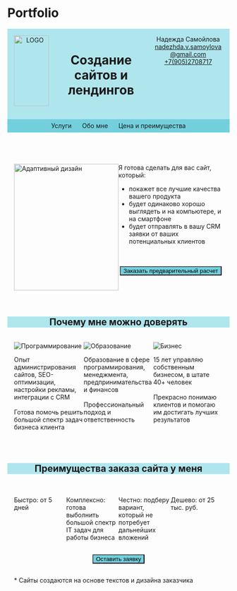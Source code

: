 # Portfolio
<html>
<head>
 <title>Изготовление сайтов на заказ</title>
 <meta name="viewport" content="width=device-width, initial-scale=1">
 <style>
   .line {
    display: -webkit-flex;
    display: -ms-flexbox;
    display: flex;
    -webkit-flex-wrap: wrap;
    -ms-flex-wrap: wrap;
    flex-wrap: wrap;
    justify-content: center;
   }
  .container {
   width: 100%;
   max-width: 1024px;
   padding: 15px;
   margin: 0 auto;
   display: -webkit-flex;
   display: -ms-flexbox;
   display: flex;
  }
  .logo {
   float: left;
   padding: 0 25px;
  }
  nav {
   float: right;
  }
  nav a {
   text-decoration:none;
   line-height: 30px
  }
  nav ul {
   margin:0;
   padding:0;
   list-style:none;
  }
  nav li {
   display: inline-block;
   padding: 0 10px;
  }
  button {
   display: block; 
   margin: 0 auto;
   background: #73CFDC;
  }
  .container div {
   float: left;
   margin-bottom: 15px;
  }
  .col-1-2 {
   width: 50%;
  }
  .col-1-3 {
   width: 33.333%;
  }
  .col-1-4 {
   width: 25%;
  }
  .col-1-6 {
   width: 16.6667%;
  }
  .col-2-3 {
   width: 66.6667%;
  }
  .container:after {
   content: "";
   display: table;
   clear: both;
  }
  .carousel {
   position: relative;
   width: 100%;
   overflow: hidden;
  }
  .carousel-inner {
   display: flex;
   width: 300%;
   transition: transform 0.5s;
  }
  .carousel-item {
   flex: 1;
   text-align: center;
  }
  .carousel-item img {
   width: 100%;
   max-height: 400px;
   object-fit: cover;
  }
  .navigation {
    display: flex;
    flex-direction: column;
    justify-content: space-between;
    width: 710px;
    margin: 0 auto;
  }
 </style>
</head>
<body>
 <header>
  <div class='line' style='background-color:#AFE6ED'>
   <div class='container'>
    <div class="col-1-6"><img src='https://www.pngplay.com/wp-content/uploads/12/Internet-Explorer-Transparent-File.png' alt='LOGO' align='middle'/ width=100%></div>
    <div class="col-1-2"><h1 align='center'>Создание сайтов и лендингов</h1></div>
    <div class="col-1-3">
     Надежда Самойлова <br>
     <a href='mailto:nadezhda.v.samoylova@gmail.com'>nadezhda.v.samoylova@gmail.com</a><br>
     <a href='tel:+7(905)2708717'>+7(905)2708717</a>
    </div>
   </div>
  </div>
  <div class='line' style='background-color:#73CFDC'>
   <nav>
    <ul>
     <li><a href='#1'>Услуги</a></li>
     <li><a href='#2'>Обо мне</a></li>
     <li><a href='#3'>Цена и преимущества</a></li>
    </ul>
   <nav>
  </div>
 </header>
 <div class=main>
 <div class='line'>
 <div class='container'>
    <div class="col-1-2">
     <img src='https://sun9-28.userapi.com/impg/B9dLEmJbXlXveT3uw4SqIyT7_JOURO9-PvL9EA/rIWXIaaooqY.jpg?size=1379x980&quality=96&sign=b6b6dd398139fbadd99a9dd635f66949&c_uniq_tag=qQfJJRiXWnXo1dBuXtmP2WAoFB5RnWNEJ1mj6A3VXxE&type=album' width=100% alt='Адаптивный дизайн'>
    </div>
    <div class="col-1-2" id='1'>
     Я готова сделать для вас сайт, который:
     <ul>
      <li>покажет все лучшие качества вашего продукта</li>
      <li>будет одинаково хорошо выглядеть и на компьютере, и на смартфоне</li>
      <li>будет отправлять в вашу CRM заявки от ваших потенциальных клиентов</li>
     </ul>
     <br><br>
     <button>Заказать предварительный расчет</button>
     <br><br>
    </div>
   </div>
  </div>
  <h2 align='center' width=100% id='2' style='background-color:#AFE6ED'>Почему мне можно доверять</h2>
  <div class='line'>
  <div class='container'>
    <div class="col-1-3">
     <img src='' alt='Программирование'>
     <p>Опыт администрирования сайтов, SEO-оптимизации, настройки рекламы, интеграции с CRM<br><br>Готова помочь решить большой спектр задач бизнеса клиента</p>
    </div>
    <div class="col-1-3">
     <img src='' alt='Образование'>
     <p>Образование в сфере программирования, менеджмента, предпринимательства и финансов<br><br>Профессиональный подход и ответственность</p>
    </div>
    <div class="col-1-3">
     <img src='' alt='Бизнес'>
     <p>15 лет управляю собственным бизнесом, в штате 40+ человек <br><br> Прекрасно понимаю клиентов и помогаю им достигать лучших результатов</p>
    </div>
   </div>
   </div>
  </div>
  <h2 align='center' width=100% id='3' style='background-color:#AFE6ED'>Преимущества заказа сайта у меня</h2>
  <div class='line'>
  <div class='container'>
    <div class="col-1-4"><img src='' alt=''><br><br>Быстро: от 5 дней</div>
    <div class="col-1-4"><img src='' alt=''><br><br>Комплексно: готова выболнить большой спектр IT задач для работы бизнеса</div>
    <div class="col-1-4"><img src='' alt=''><br><br>Честно: подберу вариант, который не потребует дальнейших вложений</div>
    <div class="col-1-4"><img src='' alt=''><br><br>Дешево: от 25 тыс. руб.</div>
   </div>
  </div>
 </div>
 <button>Оставить заявку</button>
 <footer>
 <div class='line'>
  <div class='container'>
    <p>* Сайты создаются на основе текстов и дизайна заказчика</p>
  </div>
 </footer>
</body>
</html>

<!--     <div class="carousel">
      <div class="carousel-inner">
       <div class="carousel-item">
        <img src='https://sun9-28.userapi.com/impg/B9dLEmJbXlXveT3uw4SqIyT7_JOURO9-PvL9EA/rIWXIaaooqY.jpg?size=1379x980&quality=96&sign=b6b6dd398139fbadd99a9dd635f66949&c_uniq_tag=qQfJJRiXWnXo1dBuXtmP2WAoFB5RnWNEJ1mj6A3VXxE&type=album' alt='Адаптивный дизайн'>
       </div>
       <div class="carousel-item">
        <img src="https://hozyindachi.ru/wp-content/uploads/2022/09/glavnaya-stranica-sajta-foto.jpg" alt="Современный сайт">
       </div>
       <div class="carousel-item">
        <img src="https://avatars.mds.yandex.net/i?id=00109fd94b53c12d0d56aac61c821339_l-10703717-images-thumbs&n=13" alt="Менеджеры общаются с клиентами">
       </div>
      </div>
     </div>
     
     
  .navigation {
   display: flex;
   flex-flow: row wrap;
   justify-content: flex-end;
  }
  @media all and (max-width: 800px) {
   .navigation {
    justify-content: space-around;
   }
  }
  @media all and (max-width: 500px) {
   .navigation {
    flex-direction: column;
   }
  }
  
  
  Доделать карусель, адаптивный дизайн, форму заказа со сбором контактов и их регистрацией в БД. Сделать так, чтобы в ГитХабе публиковался верный вариант. Добавить мета-теги. Можно реализовать все фичи, которые были в курсе по фронтэнду
